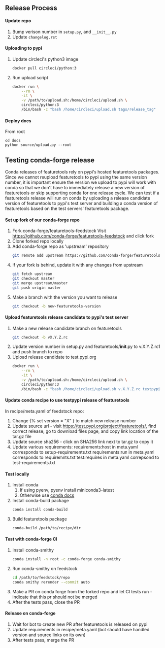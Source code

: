 ## Release Process
#### Update repo
1. Bump verison number in `setup.py`, and `__init__.py`
2. Update `changelog.rst`

#### Uploading to pypi
1. Update circleci's python3 image
    ```bash
    docker pull circleci/python:3
    ```
2. Run upload script
    ```bash
    docker run \
        --rm \
        -it \
        -v /path/to/upload.sh:/home/circleci/upload.sh \
        circleci/python:3
        /bin/bash -c "bash /home/circleci/upload.sh tags/release_tag"
    ```

#### Deploy docs
From root
```
cd docs
python source/upload.py --root
```

## Testing conda-forge release
Conda releases of featuretools rely on pypi's hosted featuretools packages.  Since we cannot reupload featuretools to pypi using the same version number, it is important ensure the version we upload to pypi will work with conda so that we don't have to immediately release a new version of featuretools or skip supporting conda for one release cycle.  We can test if a featuretools release will run on conda by uploading a release candidate version of featuretools to pypi's test server and building a conda version of featuretools based on the test servers' featuretools package.

#### Set up fork of our conda-forge repo
1. Fork conda-forge/featuretools-feedstock
Visit https://github.com/conda-forge/featuretools-feedstock and click fork
2. Clone forked repo locally
3. Add conda-forge repo as 'upstream' repository
    ```bash
    git remote add upstream https://github.com/conda-forge/featuretools-feedstock.git
    ```
4. If your fork is behind, update it with any changes from upstream
    ```bash
    git fetch upstream
    git checkout master
    git merge upstream/master
    git push origin master
    ```
5. Make a branch with the version you want to release
    ```bash
    git checkout -b new-featuretools-version
    ```

#### Upload featuretools release candidate to pypi's test server
1. Make a new release candidate branch on featuretools
    ```bash
    git checkout -b vX.Y.Z.rc
    ```
2. Update version number in setup.py and featuretools/__init__.py to v.X.Y.Z.rc1 and push branch to repo
3. Upload release candidate to test.pypi.org
    ```bash
    docker run \
        --rm \
        -it \
        -v /path/to/upload.sh:/home/circleci/upload.sh \
        circleci/python:3
        /bin/bash -c "bash /home/circleci/upload.sh v.X.Y.Z.rc testpypi"
    ```
#### Update conda recipe to use testpypi release of featuretools
In recipe/meta.yaml of feedstock repo:
1. Change {% set version = "X" } to match new release number
2. Update source url - visit https://test.pypi.org/project/featuretools/, find correct release, go to download files page, and copy link location of the tar.gz file
3. Update source sha256 - click on SHA256 link next to tar.gz to copy it
4. Update various requirements:
    requirements:host in meta.yaml corresponds to setup-requirements.txt
    requirements:run in meta.yaml corresponds to requiremnts.txt
    test:requires in meta.yaml correpsond to test-requirements.txt

#### Test locally
1. Install conda
    1. If using pyenv, pyenv install miniconda3-latest
    2. Otherwise use [conda docs](https://conda.io/projects/conda/en/latest/user-guide/install/index.html)
2. Install conda-build package
    ```bash
    conda install conda-build
    ```
3. Build featuretools package
    ```bash
    conda-build /path/to/recipe/dir
    ```
#### Test with conda-forge CI
1. Install conda-smithy
    ```bash
    conda install -n root -c conda-forge conda-smithy
    ```
2. Run conda-smithy on feedstock
    ```bash
    cd /path/to/feedstock/repo
    conda smithy rerender --commit auto
    ```
3. Make a PR on conda forge from the forked repo and let CI tests run - indicate that this pr should not be merged
4. After the tests pass, close the PR

#### Release on conda-forge
1. Wait for bot to create new PR after featuretools is released on pypi
2. Update requirements in recipe/meta.yaml (bot should have handled version and source links on its own)
3. After tests pass, merge the PR
